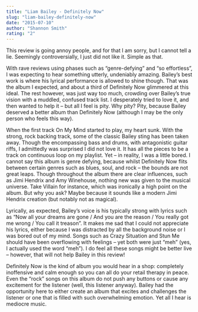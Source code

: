 ```yaml
---
title: "Liam Bailey - Definitely Now"
slug: "liam-bailey-definitely-now"
date: "2015-07-10"
author: "Shannon Smith"
rating: "2"
---
```


This review is going annoy people, and for that I am sorry, but I cannot tell a lie. Seemingly controversially, I just did not like it. Simple as that.

With rave reviews using phases such as “genre-defying” and “so effortless”, I was expecting to hear something utterly, undeniably amazing. Bailey’s best work is where his lyrical performance is allowed to shine though. That was the album I expected, and about a third of Definitely Now glimmered at this ideal. The rest however, was just way too much, crowding over Bailey’s true vision with a muddled, confused track list. I desperately tried to love it, and then wanted to help it – but all I feel is pity. Why pity? Pity, because Bailey deserved a better album than Definitely Now (although I may be the only person who feels this way).

When the first track On My Mind started to play, my heart sunk. With the strong, rock backing track, some of the classic Bailey sting has been taken away. Though the encompassing bass and drums, with antagonistic guitar riffs, I admittedly was surprised I did not love it. It has all the pieces to be a track on continuous loop on my playlist. Yet – in reality, I was a little bored. I cannot say this album is genre defying, because whilst Definitely Now flits between certain genres such as blues, soul, and rock – the bounds are not great leaps. Though throughout the album there are clear influences, such as Jimi Hendrix and Amy Winehouse, nothing new was given to the musical universe. Take Villain for instance, which was ironically a high point on the album. But why you ask? Maybe because it sounds like a modern Jimi Hendrix creation (but notably not as magical).

Lyrically, as expected, Bailey’s voice is his typically strong with lyrics such as “Now all your dreams are gone / And you are the reason / You really got me wrong / You call it treason”. It makes me sad that I could not appreciate his lyrics, either because I was distracted by all the background noise or I was bored out of my mind. Songs such as Crazy Situation and Stun Me should have been overflowing with feelings – yet both were just “meh” (yes, I actually used the word “meh”). I do feel all these songs might be better live – however, that will not help Bailey in this review!

Definitely Now is the kind of album you would hear in a shop: completely inoffensive and calm enough so you can all do your retail therapy in peace. Even the “rock” songs on this album do not push any buttons or cause any excitement for the listener (well, this listener anyway). Bailey had the opportunity here to either create an album that excites and challenges the listener or one that is filled with such overwhelming emotion. Yet all I hear is mediocre music.
